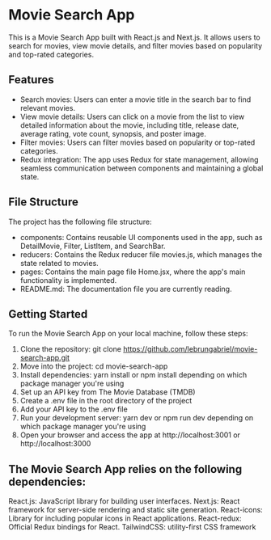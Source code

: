 # Movie Search App

This is a Movie Search App built with React.js and Next.js. It allows users to search for movies, view movie details, and filter movies based on popularity and top-rated categories.

## Features

- Search movies: Users can enter a movie title in the search bar to find relevant movies.
- View movie details: Users can click on a movie from the list to view detailed information about the movie, including title, release date, average rating, vote count, synopsis, and poster image.
- Filter movies: Users can filter movies based on popularity or top-rated categories.
- Redux integration: The app uses Redux for state management, allowing seamless communication between components and maintaining a global state.

## File Structure

The project has the following file structure:

- components: Contains reusable UI components used in the app, such as DetailMovie, Filter, ListItem, and SearchBar.
- reducers: Contains the Redux reducer file movies.js, which manages the state related to movies.
- pages: Contains the main page file Home.jsx, where the app's main functionality is implemented.
- README.md: The documentation file you are currently reading.

## Getting Started

To run the Movie Search App on your local machine, follow these steps:

1. Clone the repository: git clone https://github.com/lebrungabriel/movie-search-app.git
2. Move into the project: cd movie-search-app
3. Install dependencies: yarn install or npm install depending on which package manager you're using
4. Set up an API key from The Movie Database (TMDB)
5. Create a .env file in the root directory of the project
6. Add your API key to the .env file
7. Run your development server: yarn dev or npm run dev depending on which package manager you're using
8. Open your browser and access the app at http://localhost:3001 or http://localhost:3000

## The Movie Search App relies on the following dependencies:

React.js: JavaScript library for building user interfaces.
Next.js: React framework for server-side rendering and static site generation.
React-icons: Library for including popular icons in React applications.
React-redux: Official Redux bindings for React.
TailwindCSS: utility-first CSS framework
